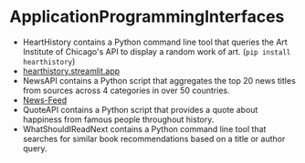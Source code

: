 # ApplicationProgrammingInterfaces
- HeartHistory contains a Python command line tool that queries the Art Institute of Chicago's API to display a random work of art. (`pip install hearthistory`)
- [hearthistory.streamlit.app](https://hearthistory.streamlit.app)
- NewsAPI contains a Python script that aggregates the top 20 news titles from sources across 4 categories in over 50 countries.
- [News-Feed](http://www.news-feed.net)
- QuoteAPI contains a Python script that provides a quote about happiness from famous people throughout history.
- WhatShouldIReadNext contains a Python command line tool that searches for similar book recommendations based on a title or author query.
